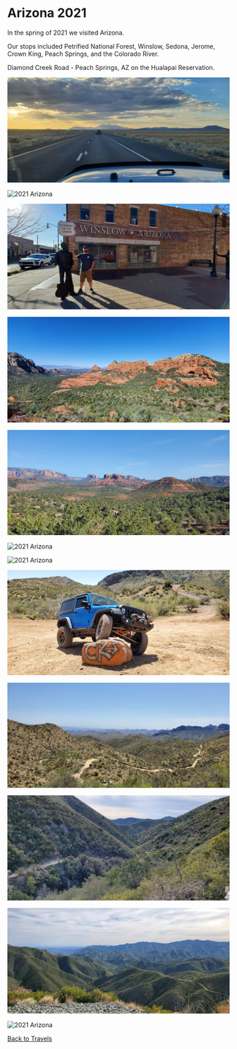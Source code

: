 # Arizona 2021

In the spring of 2021 we visited Arizona.

Our stops included Petrified National Forest, Winslow, Sedona, Jerome, Crown King, Peach Springs, and the Colorado River.

Diamond Creek Road - Peach Springs, AZ on the Hualapai Reservation.

![2021 Arizona](https://github.com/cschledt/cschledt.github.io/blob/images/windshield.jpg?raw=true)

![2021 Arizona](https://github.com/cschledt/cschledt.github.io/blob/images/petrock.jpg?raw=true)

![2021 Arizona](https://github.com/cschledt/cschledt.github.io/blob/images/winslowcorner.jpg?raw=true)

![2021 Arizona](https://github.com/cschledt/cschledt.github.io/blob/images/shill.jpg?raw=true)

![2021 Arizona](https://github.com/cschledt/cschledt.github.io/blob/images/sedona1.jpg?raw=true)

![2021 Arizona](https://github.com/cschledt/cschledt.github.io/blob/images/cactus.jpg?raw=true)

![2021 Arizona](https://github.com/cschledt/cschledt.github.io/blob/images/smiley.jpg?raw=true)

![2021 Arizona](https://github.com/cschledt/cschledt.github.io/blob/images/ckrock.jpg?raw=true)

![2021 Arizona](https://github.com/cschledt/cschledt.github.io/blob/images/ckt1.jpg?raw=true)

![2021 Arizona](https://github.com/cschledt/cschledt.github.io/blob/images/ckt2.jpg?raw=true)

![2021 Arizona](https://github.com/cschledt/cschledt.github.io/blob/images/ckt3.jpg?raw=true)

![2021 Arizona](https://github.com/cschledt/cschledt.github.io/blob/images/ckt4.jpg?raw=true)

[Back to Travels](https://www.cschledt.com/travels) 
